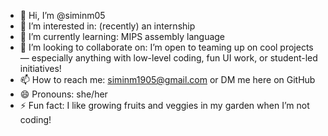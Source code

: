 - 👋 Hi, I’m @siminm05
- 👀 I’m interested in: (recently) an internship
- 🌱 I’m currently learning: MIPS assembly language
- 💞️ I’m looking to collaborate on: I’m open to teaming up on cool projects — especially anything with low-level coding, fun UI work, or student-led initiatives!
- 📫 How to reach me: siminm1905@gmail.com or DM me here on GitHub
- 😄 Pronouns: she/her
- ⚡ Fun fact: I like growing fruits and veggies in my garden when I’m not coding!

<!---
siminm05/siminm05 is a ✨ special ✨ repository because its `README.md` (this file) appears on your GitHub profile.
You can click the Preview link to take a look at your changes.
--->
